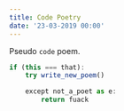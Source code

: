 ```yaml
---
title: Code Poetry
date: '23-03-2019 00:00'
---
```

Pseudo `code` poem.

```js
if (this === that):
    try write_new_poem()

    except not_a_poet as e:
        return fuack
```

